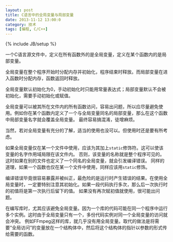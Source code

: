 ```yaml
---
layout: post
title: C语言中的全局变量与局部变量
date: 2013-11-12 13:00:0
category: 技术
tags: [编程, C/C++]
---
```

{% include JB/setup %}

一个C语言源文件中，定义在所有函数外的是全局变量，定义在某个函数内的是局部变量。

全局变量在整个程序开始时分配内存并初始化，程序结束时释放。而局部变量在进入函数时分配内存，函数返回时释放。

<!--more-->

全局变量默认初始化为0，手动初始化时只能用常量表达式；局部变量默认不会被初始化，需要手动初始化或赋值。

全局变量可以被其所在文件内的所有函数访问，容易出问题，所以应尽量避免使用。例如你在某个函数内定义了一个与全局变量同名的局部变量，那么在这个函数中局部变量名字就会覆盖全局变量。
最终容易搞混淆，徒增麻烦。

当然，若对全局变量有充分的了解，适当的使用也没可以。但使用时还是要有所考虑。

如果全局变量仅在某一个文件中使用，应该为其加上`static`修饰符。这可以使该变量的名字作用域局限在该文件内。
否则，该变量的名称就是整个程序可见的。这时如果在别的文件也定义了一个同名的全局变量，就会引发编译错误。
同样的道理，如果一个函数也仅在某一个文件中使用，同样应该用`static`修饰。

编译错误毕竟很容易暴露并被纠正，最危险的是运行时产生错误的结果。在使用全局变量时，一定要特别注意其初始化。如果一段代码执行多次，那么后一次执行时的初值将是第一次执行后留下的值。
如果没有再次赋初值就使用，很可能出问题。

在编写库时，尤其应该避免全局变量。因为一个库的代码可能在同一个程序中运行多个实例。这时由于全局变量只有一个，多份代码实例对同一个全局变量的访问就会冲突。
例如FFmpeg这样的库，就几乎没有用全局变量。取代的做法是将需要“全局访问”的变量放在一个结构体中，然后将这个结构体的指针以参数的形式传给需要的函数。
